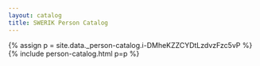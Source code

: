 ```yaml
---
layout: catalog
title: SWERIK Person Catalog
---
```

{% assign p = site.data._person-catalog.i-DMheKZZCYDtLzdvzFzc5vP %}
{% include person-catalog.html p=p %}

